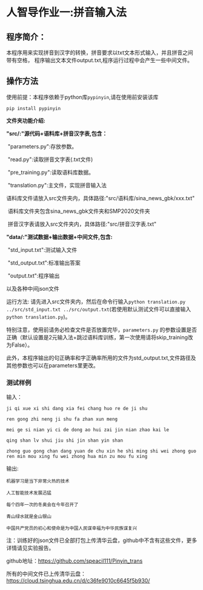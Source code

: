 # 人智导作业一:拼音输入法
## 程序简介：
本程序用来实现拼音到汉字的转换，拼音要求以txt文本形式输入，并且拼音之间带有空格，
程序输出文本文件output.txt,程序运行过程中会产生一些中间文件。

## 操作方法
使用前提：本程序依赖于python库`pypinyin`,请在使用前安装该库

```pip install pypinyin```

**文件夹功能介绍:**

**"src/:"源代码+语料库+拼音汉字表,包含：**

​	"parameters.py":存放参数。

​	"read.py":读取拼音文字表(.txt文件)

​	"pre_training.py":读取语料库数据。

​	"translation.py":主文件，实现拼音输入法

​	语料库文件请放入src文件夹内，具体路径:"src/语料库/sina_news_gbk/xxx.txt"

​	语料库文件夹包含sina_news_gbk文件夹和SMP2020文件夹

​	拼音汉字表请放入src文件夹内，具体路径:"src/拼音汉字表.txt"



**"data/:"测试数据+输出数据+中间文件,包含:**

​	"std_input.txt":测试输入文件

​	"std_output.txt":标准输出答案

​	"output.txt":程序输出

以及各种中间json文件





运行方法: 请先进入src文件夹内，然后在命令行输入`python translation.py ../src/std_input.txt ../src/output.txt`(若使用默认测试文件可以直接输入`python translation.py`)。

特别注意，使用前请务必检查文件是否放置完毕，`parameters.py` 的参数设置是否正确（默认设置是2元输入法+跳过语料库训练，第一次使用请将skip_training改为False）。

此外，本程序输出的句正确率和字正确率所用的文件为std_output.txt,文件路径及其他参数也可以在parameters里更改。

### 测试样例
输入：
```
ji qi xue xi shi dang xia fei chang huo re de ji shu

ren gong zhi neng ji shu fa zhan xun meng

mei ge si nian yi ci de dong ao hui zai jin nian zhao kai le

qing shan lv shui jiu shi jin shan yin shan

zhong guo gong chan dang yuan de chu xin he shi ming shi wei zhong guo ren min mou xing fu wei zhong hua min zu mou fu xing
```
输出:
```
机器学习是当下非常火热的技术

人工智能技术发展迅猛

每个四年一次的冬奥会在今年召开了

青山绿水就是金山银山

中国共产党员的初心和使命是为中国人民谋幸福为中华民族谋复兴
```



注：训练好的json文件已全部打包上传清华云盘，github中不含有这些文件，更多详情请见实验报告。

github地址：https://github.com/speacil111/Pinyin_trans

所有的中间文件已上传清华云盘：https://cloud.tsinghua.edu.cn/d/c36fe9010c6645f5b930/

 